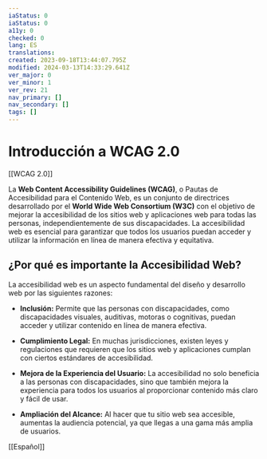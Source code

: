 ```yaml
---
iaStatus: 0
iaStatus: 0
a11y: 0
checked: 0
lang: ES
translations: 
created: 2023-09-18T13:44:07.795Z
modified: 2024-03-13T14:33:29.641Z
ver_major: 0
ver_minor: 1
ver_rev: 21
nav_primary: []
nav_secondary: []
tags: []
---
```

# Introducción a WCAG 2.0

[[WCAG 2.0]]

La **Web Content Accessibility Guidelines (WCAG)**, o Pautas de Accesibilidad para el Contenido Web, es un conjunto de directrices desarrollado por el **World Wide Web Consortium (W3C)** con el objetivo de mejorar la accesibilidad de los sitios web y aplicaciones web para todas las personas, independientemente de sus discapacidades. La accesibilidad web es esencial para garantizar que todos los usuarios puedan acceder y utilizar la información en línea de manera efectiva y equitativa.

## ¿Por qué es importante la Accesibilidad Web?

La accesibilidad web es un aspecto fundamental del diseño y desarrollo web por las siguientes razones:

- **Inclusión:** Permite que las personas con discapacidades, como discapacidades visuales, auditivas, motoras o cognitivas, puedan acceder y utilizar contenido en línea de manera efectiva.
    
- **Cumplimiento Legal:** En muchas jurisdicciones, existen leyes y regulaciones que requieren que los sitios web y aplicaciones cumplan con ciertos estándares de accesibilidad.
    
- **Mejora de la Experiencia del Usuario:** La accesibilidad no solo beneficia a las personas con discapacidades, sino que también mejora la experiencia para todos los usuarios al proporcionar contenido más claro y fácil de usar.
    
- **Ampliación del Alcance:** Al hacer que tu sitio web sea accesible, aumentas la audiencia potencial, ya que llegas a una gama más amplia de usuarios.

[[Español]]
